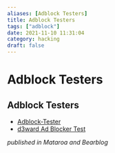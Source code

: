 ```yaml
---
aliases: [Adblock Testers]
title: Adblock Testers
tags: ["adblock"]
date: 2021-11-10 11:31:04
category: hacking
draft: false
---
```


# Adblock Testers

## Adblock Testers

- [Adblock-Tester](https://adblock-tester.com/)
- [d3ward Ad Blocker Test](https://d3ward.github.io/toolz/adblock.html)

_published in Mataroa and Bearblog_
